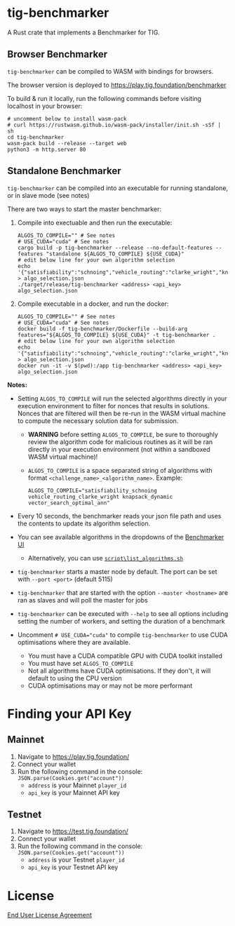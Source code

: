 # tig-benchmarker

A Rust crate that implements a Benchmarker for TIG. 

## Browser Benchmarker

`tig-benchmarker` can be compiled to WASM with bindings for browsers. 

The browser version is deployed to https://play.tig.foundation/benchmarker

To build & run it locally, run the following commands before visiting localhost in your browser:

```
# uncomment below to install wasm-pack
# curl https://rustwasm.github.io/wasm-pack/installer/init.sh -sSf | sh
cd tig-benchmarker
wasm-pack build --release --target web
python3 -m http.server 80
```

## Standalone Benchmarker

`tig-benchmarker` can be compiled into an executable for running standalone, or in slave mode (see notes)

There are two ways to start the master benchmarker:

1. Compile into exectuable and then run the executable:
    ```
    ALGOS_TO_COMPILE="" # See notes
    # USE_CUDA="cuda" # See notes
    cargo build -p tig-benchmarker --release --no-default-features --features "standalone ${ALGOS_TO_COMPILE} ${USE_CUDA}"
    # edit below line for your own algorithm selection
    echo '{"satisfiability":"schnoing","vehicle_routing":"clarke_wright","knapsack":"dynamic","vector_search":"optimal_ann"}' > algo_selection.json
    ./target/release/tig-benchmarker <address> <api_key> algo_selection.json
    ```

2. Compile executable in a docker, and run the docker:
    ```
    ALGOS_TO_COMPILE="" # See notes
    # USE_CUDA="cuda" # See notes
    docker build -f tig-benchmarker/Dockerfile --build-arg features="${ALGOS_TO_COMPILE} ${USE_CUDA}" -t tig-benchmarker .
    # edit below line for your own algorithm selection
    echo '{"satisfiability":"schnoing","vehicle_routing":"clarke_wright","knapsack":"dynamic","vector_search":"optimal_ann"}' > algo_selection.json
    docker run -it -v $(pwd):/app tig-benchmarker <address> <api_key> algo_selection.json
    ```

**Notes:**

* Setting `ALGOS_TO_COMPILE` will run the selected algorithms directly in your execution environment to filter for nonces that results in solutions. Nonces that are filtered will then be re-run in the WASM virtual machine to compute the necessary solution data for submission.

    * **WARNING** before setting `ALGOS_TO_COMPILE`, be sure to thoroughly review the algorithm code for malicious routines as it will be ran directly in your execution environment (not within a sandboxed WASM virtual machine)!

    * `ALGOS_TO_COMPILE` is a space separated string of algorithms with format `<challenge_name>_<algorithm_name>`. Example: 
    
        ```
        ALGOS_TO_COMPILE="satisfiability_schnoing vehicle_routing_clarke_wright knapsack_dynamic vector_search_optimal_ann"
        ```

* Every 10 seconds, the benchmarker reads your json file path and uses the contents to update its algorithm selection. 
* You can see available algorithms in the dropdowns of the [Benchmarker UI](https://play.tig.foundation/benchmarker)
    * Alternatively, you can use [`script\list_algorithms.sh`](../scripts/list_algorithms.sh)
* `tig-benchmarker` starts a master node by default. The port can be set with `--port <port>` (default 5115)
* `tig-benchmarker` that are started with the option `--master <hostname>` are ran as slaves and will poll the master for jobs
* `tig-benchmarker` can be executed with `--help` to see all options including setting the number of workers, and setting the duration of a benchmark
* Uncomment `# USE_CUDA="cuda"` to compile `tig-benchmarker` to use CUDA optimisations where they are available. 
    * You must have a CUDA compatible GPU with CUDA toolkit installed
    * You must have set `ALGOS_TO_COMPILE`
    * Not all algorithms have CUDA optimisations. If they don't, it will default to using the CPU version
    * CUDA optimisations may or may not be more performant

# Finding your API Key

## Mainnet

1. Navigate to https://play.tig.foundation/
2. Connect your wallet
3. Run the following command in the console: `JSON.parse(Cookies.get("account"))`
    * `address` is your Mainnet `player_id`
    * `api_key` is your Mainnet API key

## Testnet

1. Navigate to https://test.tig.foundation/
2. Connect your wallet
3. Run the following command in the console: `JSON.parse(Cookies.get("account"))`
    * `address` is your Testnet `player_id`
    * `api_key` is your Testnet API key

# License

[End User License Agreement](../docs/agreements/end_user_license_agreement.pdf)
